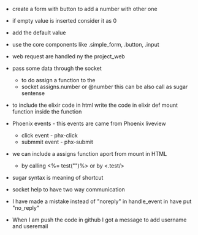 - create a form with button to add a number with other one 
- if empty value is inserted consider it as 0 
- add the default value 
- use the core components like .simple_form, .button, .input              


- web request are handled ny the project_web 
- pass some data through the socket 
  - to do assign a function to the 
  - socket assigns.number or @number this can be also call as sugar sentense 
- to include the elixir code in html write the code in elixir def mount function inside the function 
- Phoenix events - this events are came from Phoenix liveview 
  - click event - phx-click
  - submmit event - phx-submit
- we can include a assigns function aport from mount in HTML 
  - by calling <%= test("")%> or by  <.test/>
- sugar syntax is meaning of shortcut
- socket help to have two way communication 
- I have made a mistake instead of "noreply" in handle_event in have put "no_reply" 
- When I am push the code in github I got a message to add username and useremail 



